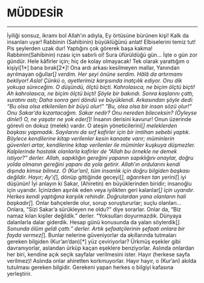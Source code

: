 # MÜDDESİR
---
İyiliği sonsuz, ikramı bol Allah’ın adıyla,
Ey örtüsüne bürünen kişi!
Kalk da insanları uyar!
Rabbinin (Sahibinin) büyüklüğünü anlat!
Elbiselerini temiz tut!
Pis şeylerden uzak dur!
Yaptığını çok görerek başa kakma!
Rabbinin(Sahibinin) rızası için sabırlı ol!
Sura üfürüldüğü gün...
İşte o gün zor gündür.
Hele kâfirler için; hiç de kolay olmayacak!
Tek olarak yarattığım o kişiyi[1*] bana bırak[2*]!
Ona ardı arkası kesilmeyen mallar,
Yanından ayrılmayan oğullar[*] verdim.
Her şeyi önüne serdim.
Hâlâ da artırmamı bekliyor!
Asla! Çünkü o, ayetlerimiz karşısında inatçılık ediyor.
Onu dik yokuşa süreceğim.
O düşündü, ölçtü biçti.
Kahrolasıca, ne biçim ölçtü biçti!
Ah kahrolasıca, ne biçim ölçtü biçti!
Şöyle bir bakındı.
Sonra kaşlarını çattı, suratını astı;
Daha sonra geri döndü ve bü­yük­lendi.
Arkasından şöyle dedi: “Bu olsa olsa etkilenilen bir büyü olur!”
"Bu, olsa olsa bir insan sö­zü olur!"
Onu Sakar’da kızartacağım.
Sakar nedir? Onu nereden bileceksin? (Öyleyse dinle!)
O, ne yaşatır ne yok eder[*]!
İnsanın derisini kavurur!
Onun üzerinde görevli on dokuz (melek) vardır.
O ateşin yöneticilerini[*] meleklerden başkası yapmadık. Sayılarını da sırf kafirler için bir  imtihan sebebi yaptık. Böylece kendilerine kitap verilenler kesin kanaate varır; müminlerin güvenleri artar, kendilerine kitap verilenler ile müminler kuşkuya düşmezler. Kalplerinde hastalık olanlarla kafirler de “Allah bu örnekle ne demek istiyor?” derler. Allah, sapıklığın gereğini yapanın sapıklığını onaylar, doğru yolda olmanın gereğini yapanı da  yola getirir. Allah’ın ordularını kendi dışında kimse bilmez. O (Kur’an), tüm insanlık için doğru bilgiden başkası değildir.
Hayır; Ay’ı[*],
dönüp gittiğinde geceyi[*],
ağarırken tan yerini[*] iyi düşünün!
İyi anlayın ki Sakar, (Ahiretin) en büyüklerinden biridir;
insanoğlu için uyarıdır.
İçinizden aşırılık eden veya iyilikten geri kalanlar[*] için uyarıdır.
Herkes kendi yaptığına karşılık rehindir.
Doğrulardan yana olanların hali başkadır[*].
Onlar bahçelerde olur, sorup soruştururlar;
suçlu olanları...
Onlara, “Sizi Sakar’a sürükleyen ne oldu?” diye sorarlar.
Onlar da, “Biz namaz kılan kişiler değildik.” derler.
“Yoksulları doyurmazdık.
Dünyaya dalanlarla dalar giderdik.
Hesap günü konusunda da yalan söylerdik[*].
Sonunda ölüm geldi çattı.” derler.
Artık şefaatçilerinin şefaati onlara bir fayda vermez[*].
Bunlar nelerine güveniyorlar da akıllarında tutmaları gereken bilgiden (Kur’an’dan)[*] yüz çeviriyorlar?
Ürkmüş eşekler gibi davranıyorlar,
aslandan ürküp kaçan eşeklere benziyorlar.
Aslında onlardan her biri, kendine açık seçik sayfalar verilmesini ister.
Hayır (herkese sayfa verilmez)! Aslında onlar ahiretten korkmuyorlar.
Hayır hayır, o (Kur’an) akılda tutulması gereken bilgidir.
Gerekeni yapan herkes o bilgiyi kafasına yerleştirir.